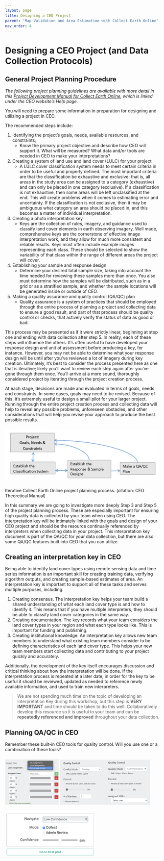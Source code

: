 ```yaml
---
layout: page
title: Designing a CEO Project
parent: "Map Validation and Area Estimation with Collect Earth Online"
nav_order: 4
---
```


# Designing a CEO Project (and Data Collection Protocols)

## General Project Planning Procedure
*The following project planning guidelines are available with more detail in this [Project Development Manual for Collect Earth Online](https://www.collect.earth/ceo-guides/#:~:text=Project%20Development%20Theory), which is linked under the CEO website’s Help page.*

You will need to prepare some information in preparation for designing and utilizing a project in CEO.

The recommended steps include: 
1. Identifying the project’s goals, needs, available resources, and constraints; 
    - Know the primary project objective and describe how CEO will support it. What will be measured? What data and/or tools are needed in CEO to make your interpretations?
2. Creating a system of land use and land cover (LULC) for your project
    - A LULC cover classification system needs to meet certain criteria in order to be useful and properly defined. The most important criteria are that the classification be exhaustive and exclusive; that is, all areas in the study area can be assigned to a category (exhaustive) and can only be placed in one category (exclusive). If a classification is not exhaustive, then some areas will be left unclassified at the end. This will create problems when it comes to estimating error and uncertainty. If the classification is not exclusive, then it may be ambiguous what category an area should be placed in, and this becomes a matter of individual interpretation.  
3. Creating a photo interpretation key
    - Keys are the collection of rules, imagery, and guidance used to classify land cover elements in earth observing imagery. Well made, comprehensive keys are the cornerstone of effective image interpretation work, and they allow for much more consistent and reliable results.  Keys most often include example images representing each class. These should be selected to show the variability of that class within the range of different areas the project will cover. 
4. Establishing your sample and response design 
    - Determine your desired total sample size, taking into account the time needed for reviewing these samples more than once. You also must determine how the samples will be distributed, such as in a grid or as a stratified sample, and whether the sample locations will be generated inside or outside of CEO.
5. Making a quality assurance and quality control (QA/QC) plan
    - Quality assurance is a system of practices that should be employed through the entire process of planning a project and collecting data to ensure a good result, and part of that process should be quality control or checks, that actively verify the status of data as good or bad.

This process may be presented as if it were strictly linear, beginning at step one and ending with data collection after step 5. In reality, each of these steps will influence the others. It’s often useful to have developed your response design and unit of assessment before producing a key, for instance. However, you may not be able to determine what your response design will be until after you’ve reviewed a lot of imagery during key creation. Ultimately, it’s best to consider the process presented here as one that is iterative; likely you’ll want to review each step again after you’ve gone through them once. You’ll arrive at a more sound, thoroughly considered project by iterating through the project creation process.  

At each stage, decisions are made and evaluated in terms of goals, needs and constraints. In some cases, goals may need to be revised. Because of this, it’s extremely useful to design a small pilot for your larger project. Running through the entire project creation process and collecting data will help to reveal any possible problems, unforeseen obstacles, and other considerations that will help you revise your approach to produce the best possible results. 

<img align="center" src="../images/ceo/4A_ProjectDesign.png"  vspace="10" width="600"> 
<p align = "left"> 
Iterative Collect Earth Online project planning process. (citation: CEO Theoretical Manual)
</p>

In this summary we are going to investigate more deeply Step 3 and Step 5 of the project planning process. These are especially important for ensuring high quality data is collected by your team when using CEO. The interpretation key will be intimately linked with the goals and design of your CEO project and should be the resource continually referenced by interpreters when collecting data in your project. This interpretation key document is part of the QA/QC for your data collection, but there are also some QA/QC features built into CEO that you can utilize. 

## Creating an interpretation key in CEO
Being able to identify land cover types using remote sensing data and time series information is an important skill for creating training data, verifying algorithm outputs, and creating sample-based estimates of area. An interpretation key is important to support all of these tasks and serves multiple purposes, including:
1. Creating consensus. The interpretation key helps your team build a shared understanding of what each land cover type is and how to identify it. This means that if you have multiple interpreters, they should be able to classify land cover categories in the same way.
2. Creating documentation. The key records what your team considers the land cover types in your region and what each type looks like. This is important for funding and publishing.
3. Creating institutional knowledge. An interpretation key allows new team members to understand what existing team members consider to be defining characteristics of each land cover type. This helps your new team members start collecting data and contributing to your project quickly and accurately.

Additionally, the development of the key itself encourages discussion and critical thinking about how the interpretation will be done. If the interpretation process is repeated at a later date, in order for the key to be useful it should be reviewed, updated as needed to reference newly available information, and used to train new interpreters.

> We are not spending much time on the topic of developing an Interpretation Key during this workshop, but this step is **VERY IMPORTANT** and time should be taken to do this well. Collaboratively develop this resource so it is useful to your team and can be **repeatedly referenced and improved** throughout your data collection.

## Planning QA/QC in CEO 
Remember these built-in CEO tools for quality control. Will you use one or a combination of these tools? 


<p float="center" >
    <img src="../images/ceo/1C_AssignPlots.png"  vspace="10" width="175" />
    <img src="../images/ceo/1D_QAQCsetup.png"  vspace="10" width="295" /> 
    <img src="../images/ceo/4B_reviewlowconfidence.png"  vspace="10" width="297" /> 
</p>